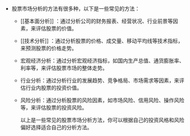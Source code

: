 - 股票市场分析的方法有很多种，以下是一些常见的方法：
	- [[基本面分析]] ：通过分析公司的财务报表、经营状况、行业前景等因素，来评估股票的价值。
	- [[技术分析]] ：通过分析股票的价格、成交量、移动平均线等技术指标，来预测股票的价格走势。
	- 宏观经济分析：通过分析宏观经济指标，如国内生产总值、通货膨胀率、利率等，来评估股票市场的整体走势。
	- 行业分析：通过分析行业的发展趋势、竞争格局、市场需求等因素，来评估行业内股票的投资价值。
	- 风险分析：通过分析股票的风险因素，如市场风险、信用风险、操作风险等，来评估股票的投资风险。
	  
	  以上是一些常见的股票市场分析方法，你可以根据自己的投资风格和风险偏好选择适合自己的分析方法。